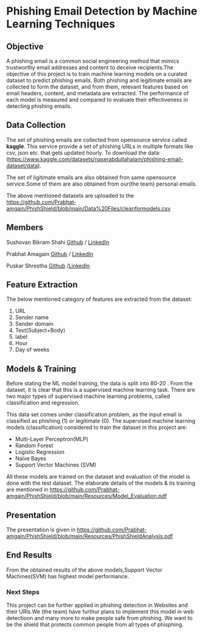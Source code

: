 # Phishing Email Detection by Machine Learning Techniques

## Objective
A phishing email is a common social engineering method that mimics trustworthy email addresses and content to deceive recipients.The objective of this project is to train machine learning models on a curated dataset to predict phishing emails. Both phishing and legitimate emails are collected to form the dataset, and from them, relevant features based on email headers, content, and metadata are extracted. The performance of each model is measured and compared to evaluate their effectiveness in detecting phishing emails.

## Data Collection
The set of phishing emails are collected from opensource service called **kaggle**. This service provide a set of phishing URLs in multiple formats like csv, json etc. that gets updated hourly. To download the data: (https://www.kaggle.com/datasets/naserabdullahalam/phishing-email-dataset/data). 

The set of ligitimate emails are also obtained fron same opensource service.Some of them are also obtained from our(the team) personal emails.


The above mentioned datasets are uploaded to the https://github.com/Prabhat-amgain/PhishShield/blob/main/Data%20Files/cleanformodels.csv 

## Members
Sushovan Bikram Shahi
[Github](https://github.com/sushovanbikramshahi) / [LinkedIn](https://www.linkedin.com/in/sushovan-bikram-shahi-767202312)


Prabhat Amagain
[Github](https://github.com/Prabhat-amgain) / [LinkedIn](https://www.linkedin.com/in/prabhat-amgain-909363277)


Puskar Shrestha
[Github](https://github.com/Puskar-Shrestha) /[LinkedIn](https://www.linkedin.com/in/puskar-shrestha-6a112336a/)




## Feature Extraction
The below mentioned category of features are extracted from the  dataset:

1. URL
2. Sender name
3. Sender domain
4. Text(Subject+Body)
5. label
6. Hour
7. Day of weeks

## Models & Training

Before stating the ML model training, the data is split into 80-20 . From the dataset, it is clear that this is a supervised machine learning task. There are two major types of supervised machine learning problems, called classification and regression.

This data set comes under classification problem, as the input email is classified as phishing (1) or legitimate (0). The supervised machine learning models (classification) considered to train the dataset in this project are:

* Multi-Layer Perceptron(MLP)
* Random Forest
* Logistic Regression
* Naïve Bayes
* Support Vector Machines (SVM)




All these models are trained on the dataset and evaluation of the model is done with the test dataset. The elaborate details of the models & its training are mentioned in 
https://github.com/Prabhat-amgain/PhishShield/blob/main/Resources/Model_Evaluation.pdf

## Presentation


The presentation is given in https://github.com/Prabhat-amgain/PhishShield/blob/main/Resources/PhishShieldAnalysis.pdf

## End Results
From the obtained results of the above models,Support Vector Machines(SVM) has highest model performance.
### Next Steps

This project can be further applied in phishing detection in Websites and their URls.We (the team) have furthur plans to implement this model in web detectioon and many more to make people safe from phishing.
We want to be the shield that protects common people from all types of phisphing.
